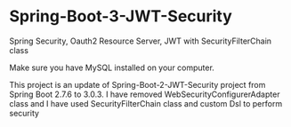 # Spring-Boot-3-JWT-Security
Spring Security, Oauth2 Resource Server, JWT with SecurityFilterChain class

Make sure you have MySQL installed on your computer.

This project is an update of Spring-Boot-2-JWT-Security project from Spring Boot 2.7.6 to 3.0.3.
I have removed WebSecurityConfigurerAdapter class and I have used SecurityFilterChain class and
custom Dsl to perform security
